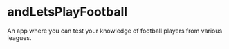 # andLetsPlayFootball
An app where you can test your knowledge of football players from various leagues.
